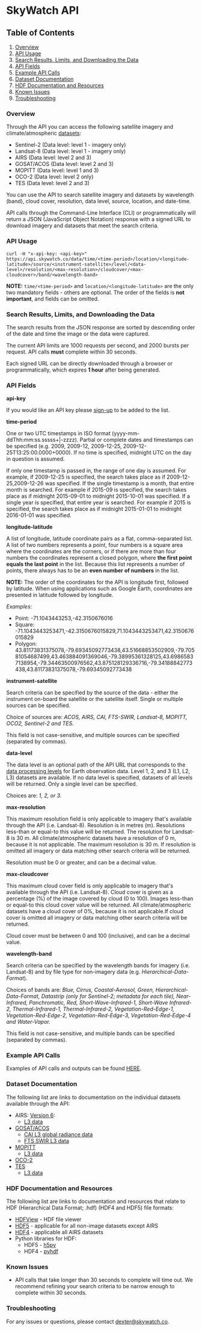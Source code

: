 # SkyWatch API

## Table of Contents

1. <a href="#overview">Overview</a>
2. <a href="#api">API Usage</a>
3. <a href="#results">Search Results, Limits, and Downloading the Data</a>
4. <a href="#fields">API Fields</a>
5. <a href="#examples">Example API Calls</a>
6. <a href="#documentation">Dataset Documentation</a>
7. <a href="#hdf">HDF Documentation and Resources</a>
8. <a href="#issues">Known Issues</a>
9. <a href="#troubleshooting">Troubleshooting</a>

### <h3 id="overview">Overview</h3>
Through the API you can access the following satellite imagery and climate/atmospheric [datasets](http://www.skywatch.co/datasets-index):
* Sentinel-2 (Data level: level 1 - imagery only)
* Landsat-8 (Data level: level 1 - imagery only)
* AIRS (Data level: level 2 and 3)
* GOSAT/ACOS (Data level: level 2 and 3)
* MOPITT (Data level: level 1 and 3)
* OCO-2 (Data level: level 2 only)
* TES (Data level: level 2 and 3)

You can use the API to search satellite imagery and datasets by wavelength (band), cloud cover, resolution, data level, source, location, and date-time. 

API calls through the Command-Line Interface (CLI) or programmatically will return a JSON (JavaScript Object Notation) response with a signed URL to download imagery and datasets that meet the search criteria.

### <h3 id="api">API Usage</h3>
```curl -H "x-api-key: <api-key>" https://api.skywatch.co/data/time/<time-period>/location/<longitude-latitude>/source/<instrument-satellite>/level/<data-level>/resolution/<max-resolution>/cloudcover/<max-cloudcover>/band/<wavelength-band>```

**NOTE:** ```time/<time-period>``` and ```location/<longitude-latitude>``` are the only two mandatory fields - others are optional. The order of the fields is **not important**, and fields can be omitted. 

### <h3 id="results">Search Results, Limits, and Downloading the Data</h3>

The search results from the JSON response are sorted by descending order of the date and time the image or the data were captured.

The current API limits are 1000 requests per second, and 2000 bursts per request. API calls **must** complete within 30 seconds. 

Each signed URL can be directly downloaded through a browser or programmatically, which expires **1 hour** after being generated.

### <h3 id="fields">API Fields</h3>

**api-key**

If you would like an API key please [sign-up](http://www.skywatch.co/request-access) to be added to the list. 

**time-period** 

One or two UTC timestamps in ISO format (yyyy-mm-ddThh:mm:ss.sssss+|-zzzz). Partial or complete dates and timestamps can be specified (e.g. 2009, 2009-12, 2009-12-25, 2009-12-25T13:25:00.0000+0000). If no time is specified, midnight UTC on the day in question is assumed. 

If only one timestamp is passed in, the range of one day is assumed. For example, if 2009-12-25 is specified, the search takes place as if 2009-12-25,2009-12-26 was specified. If the single timestamp is a month, that entire month is searched. For example if 2015-09 is specified, the search takes place as if midnight 2015-09-01 to midnight 2015-10-01 was specified. If a single year is specified, that entire year is searched. For example if 2015 is specified, the search takes place as if midnight 2015-01-01 to midnight 2016-01-01 was specified. 

**longitude-latitude**

A list of longitude, latitude coordinate pairs as a flat, comma-separated list. A list of two numbers represents a point, four numbers is a square area where the coordinates are the corners, or if there are more than four numbers the coordinates represent a closed polygon, where **the first point equals the last point** in the list. Because this list represents a number of points, there always has to be an **even number of numbers** in the list.

**NOTE:** The order of the coordinates for the API is longitude first, followed by latitude. When using applications such as Google Earth, coordinates are presented in latitude followed by longitude. 

*Examples:* 
* Point: -71.1043443253,-42.3150676016
* Square:  -71.1043443253471,-42.3150676015829,71.1043443253471,42.3150676015829
* Polygon: 43.81173831375078,-79.69345092773438,43.51668853502909,-79.70581054687499,43.463884091369046,-79.38995361328125,43.69865837138954,-79.34463500976562,43.875128129336716,-79.34188842773438,43.81173831375078,-79.69345092773438

**instrument-satellite**

Search criteria can be specified by the source of the data - either the instrument on-board the satellite or the satellite itself. Single or multiple sources can be specified. 

Choice of sources are: *ACOS, AIRS, CAI, FTS-SWIR, Landsat-8, MOPITT, OCO2, Sentinel-2 and TES.* 

This field is not case-sensitive, and multiple sources can be specified (separated by commas).

**data-level**

The data level is an optional path of the API URL that corresponds to the [data processing levels](http://science.nasa.gov/earth-science/earth-science-data/data-processing-levels-for-eosdis-data-products/) for Earth observation data. Level 1, 2, and 3 (L1, L2, L3) datasets are available. If no data level is specified, datasets of all levels will be returned. Only a single level can be specified.

Choices are: *1, 2, or 3.*

**max-resolution**

This maximum resolution field is only applicable to imagery that's available through the API (i.e. Landsat-8). Resolution is in metres (m). Resolutions less-than or equal-to this value will be returned. The resolution for Landsat-8 is 30 m. All climate/atmospheric datasets have a resolution of 0 m, because it is not applicable. The maximum resolution is 30 m. If resolution is omitted all imagery or data matching other search criteria will be returned.

Resolution must be 0 or greater, and can be a decimal value.

**max-cloudcover**

This maximum cloud cover field is only applicable to imagery that's available through the API (i.e. Landsat-8). Cloud cover is given as a percentage (%) of the image covered by cloud (0 to 100). Images less-than or equal-to this cloud cover value will be returned. All climate/atmospheric datasets have a cloud cover of 0%, because it is not applicable.If cloud cover is omitted all imagery or data matching other search criteria will be returned.

Cloud cover must be between 0 and 100 (inclusive), and can be a decimal value.

**wavelength-band**

Search criteria can be specified by the wavelength bands for imagery (i.e. Landsat-8) and by file type for non-imagery data (e.g. *Hierarchical-Data-Format*). 

Choices of bands are: *Blue, Cirrus, Coastal-Aerosol, Green, Hierarchical-Data-Format, Datastrip (only for Sentinel-2; metadata for each tile), Near-Infrared, Panchromatic, Red, Short-Wave-Infrared-1, Short-Wave Infrared-2, Thermal-Infrared-1, Thermal-Infrared-2, Vegetation-Red-Edge-1, Vegetation-Red-Edge-2, Vegetation-Red-Edge-3, Vegetation-Red-Edge-4 and Water-Vapor.* 

This field is not case-sensitive, and multiple bands can be specified (separated by commas).

### <h3 id="examples">Example API Calls</h3>

Examples of API calls and outputs can be found [HERE](https://github.com/skywatchspaceapps/api/blob/master/EXAMPLES.md).

### <h3 id="documentation">Dataset Documentation</h3>

The following list are links to documentation on the individual datasets available through the API:

* AIRS: [Version 6](http://disc.sci.gsfc.nasa.gov/AIRS/documentation/v6_docs):
  * [L3 data](http://disc.sci.gsfc.nasa.gov/AIRS/documentation/v6_docs/v6releasedocs-1/V6_L3_User_Guide.pdf)
* [GOSAT/ACOS](http://disc.sci.gsfc.nasa.gov/acdisc/documentation/ACOS.html)
  * [CAI L3 global radiance data](http://data.gosat.nies.go.jp/GosatUserInterfaceGateway/guig/doc/documents/GOSAT_ProductDescription_33_CAIL3_V2.00_en.pdf)
  * [FTS SWIR L3 data](http://data.gosat.nies.go.jp/GosatUserInterfaceGateway/guig/doc/documents/GOSAT_ProductDescription_31_FTSSWIRL3_V2.02_en.pdf)
* [MOPITT](http://www.acom.ucar.edu/mopitt/file-spec.shtml)
  * [L3 data](http://www2.acom.ucar.edu/sites/default/files/mopitt/v6_users_guide_201309.pdf)
* [OCO-2](http://disc.sci.gsfc.nasa.gov/OCO-2/documentation/oco-2-v6)
* [TES](https://eosweb.larc.nasa.gov/project/tes/tes_table)
  * [L3 data](http://tes.jpl.nasa.gov/uploadedfiles/TES_DPS_V11.8.pdf)

### <h3 id="hdf">HDF Documentation and Resources</h3>

The following list are links to documentation and resources that relate to HDF (Hierarchical Data Format; .hdf) (HDF4 and HDF5) file formats:

* [HDFView](https://support.hdfgroup.org/products/java/hdfview/) - HDF file viewer
* [HDF5](https://www.hdfgroup.org/HDF5/) - applicable for all non-image datasets except AIRS
* [HDF4](https://www.hdfgroup.org/products/hdf4/) - applicable all AIRS datasets
* Python libraries for HDF:
  * HDF5 - [h5py](http://www.h5py.org/)
  * HDF4 - [pyhdf](http://pysclint.sourceforge.net/pyhdf/)

### <h3 id="issues">Known Issues</h3>

* API calls that take longer than 30 seconds to complete will time out. We recommend refining your search criteria to be narrow enough to complete within 30 seconds.

### <h3 id="troubleshooting">Troubleshooting</h3>

For any issues or questions, please contact dexter@skywatch.co.
